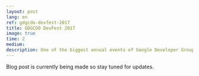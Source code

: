 ```yaml
---
layout: post
lang: en
ref: gdgcdo-devfest-2017
title: GDGCDO DevFest 2017
image: true
time: 2
medium: 
description: One of the biggest annual events of Google Developer Group Cagayan de Oro (GDGCDO) and in other GDG chapters around the world, DevFest encourages collaboration of like-minded developers to develop disruptive technologies to help the society and to inspire aspiring developers to start building what's next. Read the blog about my experience at DevFest 2017 and my talk about Image Processing with TensorFlow.
---
```


Blog post is currently being made so stay tuned for updates.